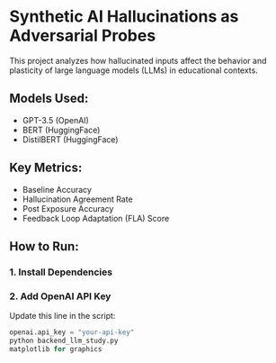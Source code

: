 # Synthetic AI Hallucinations as Adversarial Probes

This project analyzes how hallucinated inputs affect the behavior and plasticity of large language models (LLMs) in educational contexts.

## Models Used:
- GPT-3.5 (OpenAI)
- BERT (HuggingFace)
- DistilBERT (HuggingFace)

## Key Metrics:
- Baseline Accuracy
- Hallucination Agreement Rate
- Post Exposure Accuracy
- Feedback Loop Adaptation (FLA) Score

## How to Run:

### 1. Install Dependencies


### 2. Add OpenAI API Key
Update this line in the script:
```python
openai.api_key = "your-api-key"
python backend_llm_study.py
matplotlib for graphics

